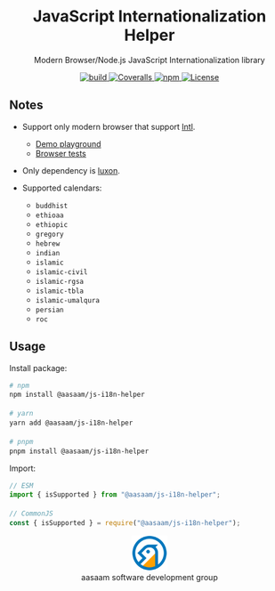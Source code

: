 <div align="center">
  <h1>
    JavaScript Internationalization Helper
  </h1>
  <p>
    Modern Browser/Node.js JavaScript Internationalization library
  </p>
  <p>
    <a href="https://github.com/aasaam/js-i18n-helper/actions/workflows/ci.yml" target="_blank">
      <img src="https://github.com/aasaam/js-i18n-helper/actions/workflows/ci.yml/badge.svg" alt="build" />
    </a>
    <a href="https://coveralls.io/github/aasaam/js-i18n-helper">
      <img alt="Coveralls" src="https://img.shields.io/coveralls/github/aasaam/js-i18n-helper">
    </a>
    <a href="https://www.npmjs.com/package/@aasaam/js-i18n-helper">
      <img alt="npm" src="https://img.shields.io/npm/v/@aasaam/js-i18n-helper">
    </a>
    <a href="https://github.com/aasaam/js-i18n-helper/blob/master/LICENSE">
      <img alt="License" src="https://img.shields.io/github/license/aasaam/js-i18n-helper">
    </a>
  </p>
</div>

## Notes

- Support only modern browser that support [Intl](https://developer.mozilla.org/en-US/docs/Web/JavaScript/Reference/Global_Objects/Intl).

  - [Demo playground](https://aasaam.github.io/js-i18n-helper/browser/playground.html)
  - [Browser tests](https://aasaam.github.io/js-i18n-helper/browser/tests.html)

- Only dependency is [luxon](https://github.com/moment/luxon).
- Supported calendars:

  - `buddhist`
  - `ethioaa`
  - `ethiopic`
  - `gregory`
  - `hebrew`
  - `indian`
  - `islamic`
  - `islamic-civil`
  - `islamic-rgsa`
  - `islamic-tbla`
  - `islamic-umalqura`
  - `persian`
  - `roc`

## Usage

Install package:

```sh
# npm
npm install @aasaam/js-i18n-helper

# yarn
yarn add @aasaam/js-i18n-helper

# pnpm
pnpm install @aasaam/js-i18n-helper
```

Import:

```js
// ESM
import { isSupported } from "@aasaam/js-i18n-helper";

// CommonJS
const { isSupported } = require("@aasaam/js-i18n-helper");
```

<div>
  <p align="center">
    <a href="https://aasaam.com" title="aasaam software development group">
      <img alt="aasaam software development group" width="64" src="https://raw.githubusercontent.com/aasaam/information/master/logo/aasaam.svg">
    </a>
    <br />
    aasaam software development group
  </p>
</div>
